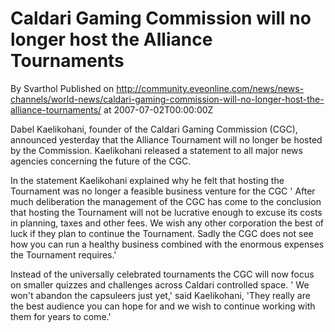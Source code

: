 # Caldari Gaming Commission will no longer host the Alliance Tournaments
By Svarthol
Published on http://community.eveonline.com/news/news-channels/world-news/caldari-gaming-commission-will-no-longer-host-the-alliance-tournaments/ at 2007-07-02T00:00:00Z

Dabel Kaelikohani, founder of the Caldari Gaming Commission (CGC), announced yesterday that the Alliance Tournament will no longer be hosted by the Commission. Kaelikohani released a statement to all major news agencies concerning the future of the CGC.

In the statement Kaelikohani explained why he felt that hosting the Tournament was no longer a feasible business venture for the CGC ' After much deliberation the management of the CGC has come to the conclusion that hosting the Tournament will not be lucrative enough to excuse its costs in planning, taxes and other fees. We wish any other corporation the best of luck if they plan to continue the Tournament. Sadly the CGC does not see how you can run a healthy business combined with the enormous expenses the Tournament requires.'

Instead of the universally celebrated tournaments the CGC will now focus on smaller quizzes and challenges across Caldari controlled space. ' We won't abandon the capsuleers just yet,' said Kaelikohani, 'They really are the best audience you can hope for and we wish to continue working with them for years to come.'


